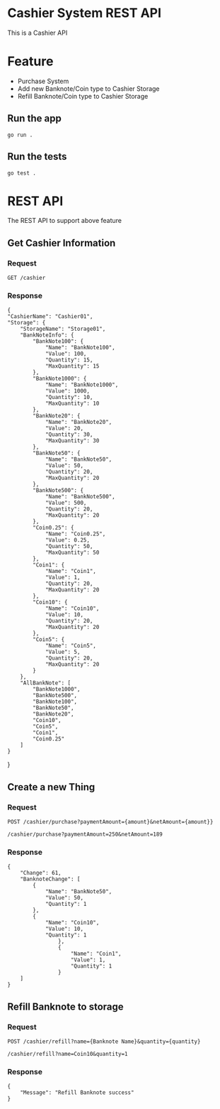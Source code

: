 # Cashier System REST API 

This is a Cashier API

# Feature
-   Purchase System
-   Add new Banknote/Coin type to Cashier Storage
-   Refill Banknote/Coin type to Cashier Storage


## Run the app

    go run .

## Run the tests

    go test .

# REST API

The REST API to support above feature

## Get Cashier Information

### Request

`GET /cashier`

### Response

    {
    "CashierName": "Cashier01",
    "Storage": {
        "StorageName": "Storage01",
        "BankNoteInfo": {
            "BankNote100": {
                "Name": "BankNote100",
                "Value": 100,
                "Quantity": 15,
                "MaxQuantity": 15
            },
            "BankNote1000": {
                "Name": "BankNote1000",
                "Value": 1000,
                "Quantity": 10,
                "MaxQuantity": 10
            },
            "BankNote20": {
                "Name": "BankNote20",
                "Value": 20,
                "Quantity": 30,
                "MaxQuantity": 30
            },
            "BankNote50": {
                "Name": "BankNote50",
                "Value": 50,
                "Quantity": 20,
                "MaxQuantity": 20
            },
            "BankNote500": {
                "Name": "BankNote500",
                "Value": 500,
                "Quantity": 20,
                "MaxQuantity": 20
            },
            "Coin0.25": {
                "Name": "Coin0.25",
                "Value": 0.25,
                "Quantity": 50,
                "MaxQuantity": 50
            },
            "Coin1": {
                "Name": "Coin1",
                "Value": 1,
                "Quantity": 20,
                "MaxQuantity": 20
            },
            "Coin10": {
                "Name": "Coin10",
                "Value": 10,
                "Quantity": 20,
                "MaxQuantity": 20
            },
            "Coin5": {
                "Name": "Coin5",
                "Value": 5,
                "Quantity": 20,
                "MaxQuantity": 20
            }
        },
        "AllBankNote": [
            "BankNote1000",
            "BankNote500",
            "BankNote100",
            "BankNote50",
            "BankNote20",
            "Coin10",
            "Coin5",
            "Coin1",
            "Coin0.25"
        ]
    }
}

## Create a new Thing

### Request

`POST /cashier/purchase?paymentAmount={amount}&netAmount={amount}}`

    /cashier/purchase?paymentAmount=250&netAmount=189

### Response

    {
        "Change": 61,
        "BanknoteChange": [
            {
                "Name": "BankNote50",
                "Value": 50,
                "Quantity": 1
            },
            {
                "Name": "Coin10",
                "Value": 10,
                "Quantity": 1
                    },
                    {
                        "Name": "Coin1",
                        "Value": 1,
                        "Quantity": 1
                    }
        ]
    }
## Refill Banknote to storage

### Request

`POST /cashier/refill?name={Banknote Name}&quantity={quantity}`

    /cashier/refill?name=Coin10&quantity=1

### Response

    {
        "Message": "Refill Banknote success"
    }
